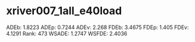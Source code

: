 # xriver007_1all_e40load

ADEb: 1.8223
ADEp: 0.7244
ADEv: 2.268
FDEb: 3.4675
FDEp: 1.405
FDEv: 4.1291
Rank: 473
WSADE: 1.2747
WSFDE: 2.4036